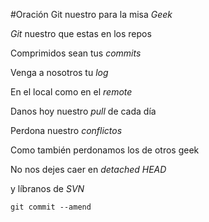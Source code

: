 #Oración Git nuestro para la misa *Geek*

*Git* nuestro que estas en los repos

Comprimidos sean tus *commits*

Venga a nosotros tu *log*

En el local como en el *remote*

Danos hoy nuestro *pull* de cada día

Perdona nuestro *conflictos*

Como también perdonamos los de otros geek

No nos dejes caer en *detached HEAD*

y líbranos de *SVN*

`git commit --amend`

